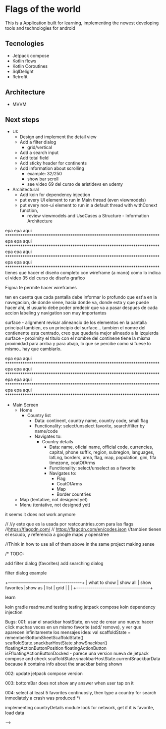 # Flags of the world

This is a Application built for learning, implementing the newest developing tools and technologies
for android

## Tecnologies
* Jetpack compose
* Kotlin flows
* Kotlin Coroutines
* SqlDelight
* Retrofit
  
## Architecture
* MVVM 

## Next steps
* UI:
  * Design and implement the detail view
  * Add a filter dialog
    * grid/vertical
  * Add a search input
  * Add total field
  * Add sticky header for continents
  * Add information about scrolling
    * example: 32/250
    * show bar scroll
    * see video 69 del curso de aristidevs en udemy
* Architectural
  * Add koin for dependency injection
  * put every UI element to run in Main thread (even viewmodels)
  * put every non-ui element to run in a default thread with withConext function,
    * review viewmodels and UseCases
a
Structure - Information Architecture


epa epa aqui ***********************************************************************
epa epa aqui ***********************************************************************
epa epa aqui ***********************************************************************
epa epa aqui ***********************************************************************
  tienes que hacer el diseño completo con wireframe (a mano) como lo indica el video 
35 del curso de diseño grafico

Figma te permite hacer wireframes

ten en cuenta que cada pantalla debe informar lo profundo que est'a en la navegacion, de donde viene,
hacia donde va, donde esta y que puede hacer ahi,
el usuario debe poder predecir que va a pasar despues de cada accion
labeling y navigation son muy importantes

surface - alignment
  revisar alineancio de los elementos en la pantalla principal tambien, es un principio del surface...
  tambien el nomre del contienente esta centrado, creo que quedaria mejor alineado a la izquierda
surface - proximity
  el titulo con el nombre del continene tiene la misma proximidad para arriba y para abajo, lo que
  se percibe como si fuese lo mismo.. hay que cambiarlo.


epa epa aqui ***********************************************************************
epa epa aqui ***********************************************************************
epa epa aqui ***********************************************************************
epa epa aqui ***********************************************************************



* Main Screen
  * Home
    * Country list
      * Data: continent, country name, country code, small flag
      * Functionality: select/unselect favorite, search/filter by name/code
      * Navigates to:
        * Country details
          * Data: name, oficial name, official code, currencies, capital, phone suffix,
            region, subregion, languages, latLng, borders, area, flag, map, population, gini, fifa
            timezone, coatOfArms
          * Functionality: select/unselect as a favorite
          * Navigates to:
              * Flag
              * CoatOfArms
              * Map
              * Border countries
  * Map (tentative, not designed yet)
  * Menu (tentative, not designed yet)


<!-- 
//decidido.. a usar dos
//info about countries: https://restcountries.com/

// TODO: implement this to check the internet connection
// val Context.isConnected: Boolean
//    get() {
//        return (getSystemService(Context.CONNECTIVITY_SERVICE) as ConnectivityManager)
//            .activeNetworkInfo?.isConnected == true
//    }
//  MUCH BETTER WOULD BE TO APPLY THIS:
//      https://developer.android.com/training/monitoring-device-state/connectivity-status-type
//TODO:
//agregar un todo que es un test para cuando tenga que manejar cosas de tiempo
//por ejemplo, cuando guarde la lista de paises en cache, la debo actuaizar en
//memoria solo si pasaron tres horas, de lo contrario utilizo el cache,
//y eso es un test para probar cosas del tiempo que aprendi en el curso de
//udemy de paypal


// TODO: try with mutation tests, and review the coverage percentage
//2. para las banderas (hay dos)
//esta que encontre
////country flags: https://countryflagsapi.com/   --> it seems it does not work anymore
//
//y este que es la usada por restcountries.com para las flags
//https://flagcdn.com/
// https://flagcdn.com/en/codes.json
//tambien tienen el escudo, y referencia a google maps y openstree

//Think in how to use all of them above in the same project making sense



/* TODO:

add filter dialog (favorites)
add searching dialog

filter dialog example

+-------------------------------------+
| what to show
|    show all
|    show favorites
|show as
|    list
|    grid
|
|
|
+-------------------------------------+



learn

koin
gradle
readme.md
testing
testing jetpack compose
koin dependency injection


Bugs:
001: usar el snackbar hostState, en vez de crear uno nuevo:
hacer click muchas veces en un mismo favorite (add/ remove), y ver que aparecen infinitamente los mensajes
idea:
    val scaffoldState = rememberBottomSheetScaffoldState()
    scaffoldState.snackbarHostState.showSnackbar()
  floatingActionButtonPosition
  floatingActionButton
  isFfloatingActionButtonDocked - parece una version nueva de jetpack compose
  and check scaffoldState.snackbarHostState.currentSnackbarData because it contains info about the snackbar being shown

002: update jetpack compose version

003: bottomBar does not show any answer when user tap on it

004: select at least 5 favorites continuosly, then type a country for search inmediately
     a crash was produced
*/

implementing countryDetails module
look for network,
get if it is favorite,
load data




-->